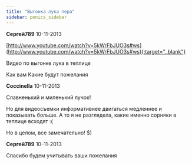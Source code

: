 ```yaml
---
title: "Выгонка лука пера"
sidebar: ponics_sidebar
---
```


**Сергей789** 10-11-2013

[http://www.youtube.com/watch?v=5kWrFbJUO3s#ws](http://www.youtube.com/watch?v=5kWrFbJUO3s#ws){:target="_blank"}

Видео по выгонке лука в теплице 

Как вам Какие будут пожелания


**Coccinella** 10-11-2013

Славненький и миленький лучок!

Но для видеосъемки информативнее двигаться медленнее и показывать больше. А то я не разглядела, какие именно сорняки в теплице всходят :(

Но в целом, все замечательно! $)


**Сергей789** 10-11-2013

Спасибо будем учитывать ваши пожелания


